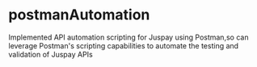 # postmanAutomation
Implemented API automation scripting for Juspay using Postman,so can leverage Postman's scripting capabilities to automate the testing and validation of Juspay APIs
